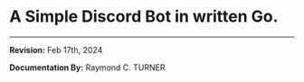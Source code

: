 # A Simple Discord Bot in written Go.



---

**Revision:** Feb 17th, 2024

**Documentation By:** Raymond C. TURNER